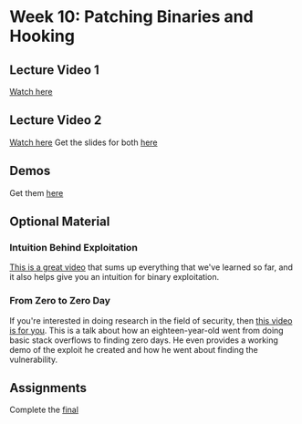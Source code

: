 # Week 10: Patching Binaries and Hooking

## Lecture Video 1
[Watch here](???)

## Lecture Video 2
[Watch here](???)
Get the slides for both [here](???)

## Demos
Get them [here](???)

## Optional Material

### Intuition Behind Exploitation 
[This is a great video](https://www.youtube.com/watch?v=akCce7vSSfw) that sums up everything that we've learned so far, and it also helps give you an intuition for binary exploitation.

### From Zero to Zero Day
If you're interested in doing research in the field of security, then [this video is for you](https://www.youtube.com/watch?v=xp1YDOtWohw&t=1632s). This is a talk about how an eighteen-year-old went from doing basic stack overflows to finding zero days. He even provides a working demo of the exploit he created and how he went about finding the vulnerability.

## Assignments
Complete the [final](./final.html)
